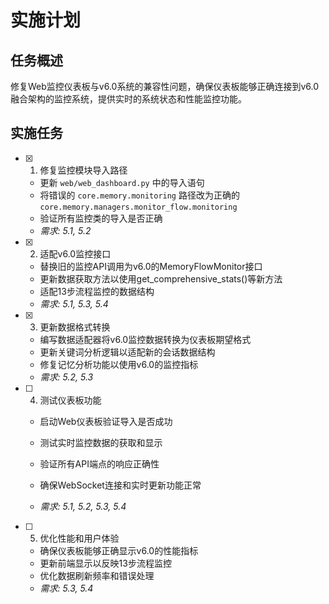 # 实施计划

## 任务概述

修复Web监控仪表板与v6.0系统的兼容性问题，确保仪表板能够正确连接到v6.0融合架构的监控系统，提供实时的系统状态和性能监控功能。

## 实施任务

- [x] 1. 修复监控模块导入路径



  - 更新 `web/web_dashboard.py` 中的导入语句
  - 将错误的 `core.memory.monitoring` 路径改为正确的 `core.memory.managers.monitor_flow.monitoring`
  - 验证所有监控类的导入是否正确
  - _需求: 5.1, 5.2_

- [x] 2. 适配v6.0监控接口



  - 替换旧的监控API调用为v6.0的MemoryFlowMonitor接口
  - 更新数据获取方法以使用get_comprehensive_stats()等新方法
  - 适配13步流程监控的数据结构
  - _需求: 5.1, 5.3, 5.4_



- [x] 3. 更新数据格式转换

  - 编写数据适配器将v6.0监控数据转换为仪表板期望格式
  - 更新关键词分析逻辑以适配新的会话数据结构
  - 修复记忆分析功能以使用v6.0的监控指标
  - _需求: 5.2, 5.3_




- [ ] 4. 测试仪表板功能
  - 启动Web仪表板验证导入是否成功
  - 测试实时监控数据的获取和显示
  - 验证所有API端点的响应正确性



  - 确保WebSocket连接和实时更新功能正常
  - _需求: 5.1, 5.2, 5.3, 5.4_

- [ ] 5. 优化性能和用户体验
  - 确保仪表板能够正确显示v6.0的性能指标
  - 更新前端显示以反映13步流程监控
  - 优化数据刷新频率和错误处理
  - _需求: 5.3, 5.4_
